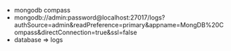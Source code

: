 * mongodb compass
* mongodb://admin:password@localhost:27017/logs?authSource=admin&readPreference=primary&appname=MongDB%20Compass&directConnection=true&ssl=false
* database => logs
